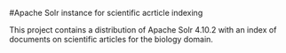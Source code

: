 #Apache Solr instance for scientific acrticle indexing

This project contains a distribution of Apache Solr 4.10.2 with an index of documents on scientific articles for the biology domain.
